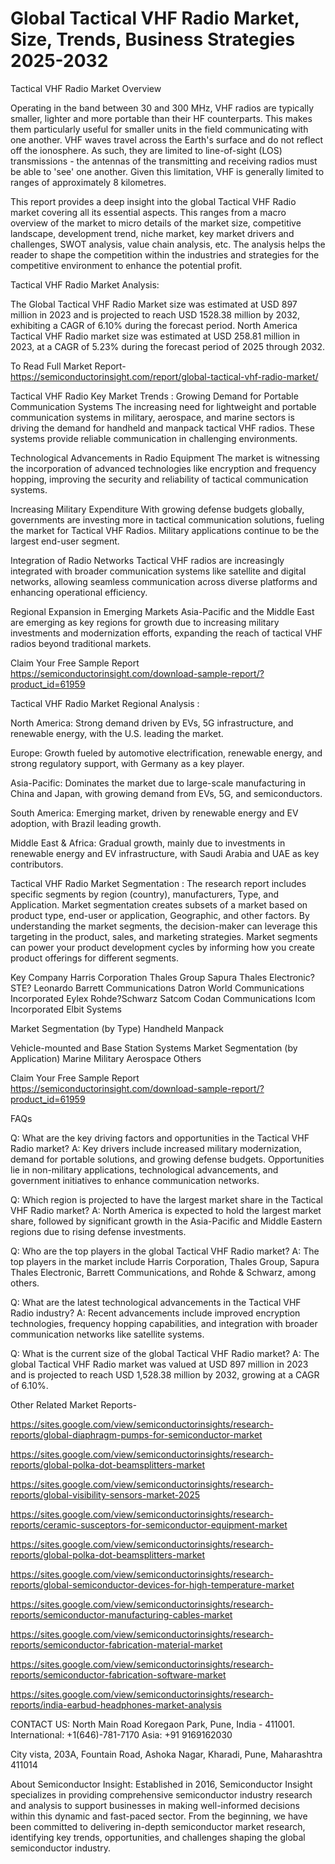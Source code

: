 <h1>Global Tactical VHF Radio Market, Size, Trends, Business Strategies 2025-2032</h1>
Tactical VHF Radio Market Overview

Operating in the band between 30 and 300 MHz, VHF radios are typically smaller, lighter and more portable than their HF counterparts. This makes them particularly useful for smaller units in the field communicating with one another. VHF waves travel across the Earth's surface and do not reflect off the ionosphere. As such, they are limited to line-of-sight (LOS) transmissions - the antennas of the transmitting and receiving radios must be able to 'see' one another. Given this limitation, VHF is generally limited to ranges of approximately 8 kilometres.

This report provides a deep insight into the global Tactical VHF Radio market covering all its essential aspects. This ranges from a macro overview of the market to micro details of the market size, competitive landscape, development trend, niche market, key market drivers and challenges, SWOT analysis, value chain analysis, etc. The analysis helps the reader to shape the competition within the industries and strategies for the competitive environment to enhance the potential profit.

Tactical VHF Radio Market Analysis:

The Global Tactical VHF Radio Market size was estimated at USD 897 million in 2023 and is projected to reach USD 1528.38 million by 2032, exhibiting a CAGR of 6.10% during the forecast period. North America Tactical VHF Radio market size was estimated at USD 258.81 million in 2023, at a CAGR of 5.23% during the forecast period of 2025 through 2032.

To Read Full Market Report-
https://semiconductorinsight.com/report/global-tactical-vhf-radio-market/

Tactical VHF Radio Key Market Trends :
Growing Demand for Portable Communication Systems
The increasing need for lightweight and portable communication systems in military, aerospace, and marine sectors is driving the demand for handheld and manpack tactical VHF radios. These systems provide reliable communication in challenging environments.

Technological Advancements in Radio Equipment
The market is witnessing the incorporation of advanced technologies like encryption and frequency hopping, improving the security and reliability of tactical communication systems.

Increasing Military Expenditure
With growing defense budgets globally, governments are investing more in tactical communication solutions, fueling the market for Tactical VHF Radios. Military applications continue to be the largest end-user segment.

Integration of Radio Networks
Tactical VHF radios are increasingly integrated with broader communication systems like satellite and digital networks, allowing seamless communication across diverse platforms and enhancing operational efficiency.

Regional Expansion in Emerging Markets
Asia-Pacific and the Middle East are emerging as key regions for growth due to increasing military investments and modernization efforts, expanding the reach of tactical VHF radios beyond traditional markets.

Claim Your Free Sample Report
https://semiconductorinsight.com/download-sample-report/?product_id=61959

Tactical VHF Radio Market Regional Analysis :

North America:
Strong demand driven by EVs, 5G infrastructure, and renewable energy, with the U.S. leading the market.

Europe:
Growth fueled by automotive electrification, renewable energy, and strong regulatory support, with Germany as a key player.

Asia-Pacific:
Dominates the market due to large-scale manufacturing in China and Japan, with growing demand from EVs, 5G, and semiconductors.

South America:
Emerging market, driven by renewable energy and EV adoption, with Brazil leading growth.

Middle East & Africa:
Gradual growth, mainly due to investments in renewable energy and EV infrastructure, with Saudi Arabia and UAE as key contributors.

Tactical VHF Radio Market Segmentation :
The research report includes specific segments by region (country), manufacturers, Type, and Application. Market segmentation creates subsets of a market based on product type, end-user or application, Geographic, and other factors. By understanding the market segments, the decision-maker can leverage this targeting in the product, sales, and marketing strategies. Market segments can power your product development cycles by informing how you create product offerings for different segments.

Key Company
Harris Corporation
Thales Group
Sapura Thales Electronic?STE?
Leonardo
Barrett Communications
Datron World Communications Incorporated
Eylex
Rohde?Schwarz
Satcom
Codan Communications
Icom Incorporated
Elbit Systems

Market Segmentation (by Type)
Handheld
Manpack

Vehicle-mounted and Base Station Systems
Market Segmentation (by Application)
Marine
Military
Aerospace
Others

Claim Your Free Sample Report
https://semiconductorinsight.com/download-sample-report/?product_id=61959

FAQs

Q: What are the key driving factors and opportunities in the Tactical VHF Radio market?
A: Key drivers include increased military modernization, demand for portable solutions, and growing defense budgets. Opportunities lie in non-military applications, technological advancements, and government initiatives to enhance communication networks.

Q: Which region is projected to have the largest market share in the Tactical VHF Radio market?
A: North America is expected to hold the largest market share, followed by significant growth in the Asia-Pacific and Middle Eastern regions due to rising defense investments.

Q: Who are the top players in the global Tactical VHF Radio market?
A: The top players in the market include Harris Corporation, Thales Group, Sapura Thales Electronic, Barrett Communications, and Rohde & Schwarz, among others.

Q: What are the latest technological advancements in the Tactical VHF Radio industry?
A: Recent advancements include improved encryption technologies, frequency hopping capabilities, and integration with broader communication networks like satellite systems.

Q: What is the current size of the global Tactical VHF Radio market?
A: The global Tactical VHF Radio market was valued at USD 897 million in 2023 and is projected to reach USD 1,528.38 million by 2032, growing at a CAGR of 6.10%.

Other Related Market Reports-

https://sites.google.com/view/semiconductorinsights/research-reports/global-diaphragm-pumps-for-semiconductor-market

https://sites.google.com/view/semiconductorinsights/research-reports/global-polka-dot-beamsplitters-market

https://sites.google.com/view/semiconductorinsights/research-reports/global-visibility-sensors-market-2025

https://sites.google.com/view/semiconductorinsights/research-reports/ceramic-susceptors-for-semiconductor-equipment-market

https://sites.google.com/view/semiconductorinsights/research-reports/global-polka-dot-beamsplitters-market

https://sites.google.com/view/semiconductorinsights/research-reports/global-semiconductor-devices-for-high-temperature-market

https://sites.google.com/view/semiconductorinsights/research-reports/semiconductor-manufacturing-cables-market

https://sites.google.com/view/semiconductorinsights/research-reports/semiconductor-fabrication-material-market

https://sites.google.com/view/semiconductorinsights/research-reports/semiconductor-fabrication-software-market

https://sites.google.com/view/semiconductorinsights/research-reports/india-earbud-headphones-market-analysis

CONTACT US:
North Main Road Koregaon Park, Pune, India - 411001.
International: +1(646)-781-7170
Asia: +91 9169162030

City vista, 203A, Fountain Road, Ashoka Nagar, Kharadi, Pune, Maharashtra 411014

About Semiconductor Insight:
Established in 2016, Semiconductor Insight specializes in providing comprehensive semiconductor industry research and analysis to support businesses in making well-informed decisions within this dynamic and fast-paced sector. From the beginning, we have been committed to delivering in-depth semiconductor market research, identifying key trends, opportunities, and challenges shaping the global semiconductor industry.
